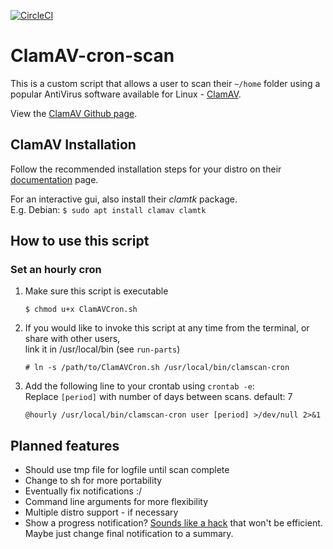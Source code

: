 [![CircleCI](https://circleci.com/gh/DallasO/ClamAV-cron-scan.svg?style=svg)](https://circleci.com/gh/DallasO/ClamAV-cron-scan)
# ClamAV-cron-scan

This is a custom script that allows a user to scan their `~/home` folder using a popular AntiVirus software available for Linux - [ClamAV](https://www.clamav.net/).

View the [ClamAV Github page](https://www.clamav.net/).

## ClamAV Installation

Follow the recommended installation steps for your distro on their [documentation](https://www.clamav.net/documents/installing-clamav) page.

For an interactive gui, also install their *clamtk* package.  
E.g. Debian: `$ sudo apt install clamav clamtk`

## How to use this script

### Set an hourly cron

<!-- language-all: bash -->

1. Make sure this script is executable

       $ chmod u+x ClamAVCron.sh

2. If you would like to invoke this script at any time from the terminal, or share with other users,  
link it in /usr/local/bin (see `run-parts`)

       # ln -s /path/to/ClamAVCron.sh /usr/local/bin/clamscan-cron

3. Add the following line to your crontab using `crontab -e`:  
Replace `[period]` with number of days between scans. default: 7

       @hourly /usr/local/bin/clamscan-cron user [period] >/dev/null 2>&1

## Planned features
* Should use tmp file for logfile until scan complete
* Change to sh for more portability
* Eventually fix notifications :/
* Command line arguments for more flexibility
* Multiple distro support - if necessary
* Show a progress notification? [Sounds like a hack](https://serverfault.com/q/759972) that won't be efficient. Maybe just change final notification to a summary.
